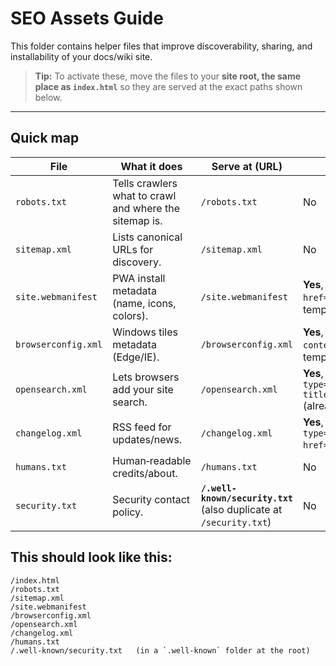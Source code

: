 # SEO Assets Guide

This folder contains helper files that improve discoverability, sharing, and installability of your docs/wiki site.

> **Tip:** To activate these, move the files to your **site root, the same place as `index.html`** so they are served at the exact paths shown below.  

---

## Quick map

| File | What it does | Serve at (URL) | Link from `<head>`? |
|---|---|---|---|
| `robots.txt` | Tells crawlers what to crawl and where the sitemap is. | `/robots.txt` | No |
| `sitemap.xml` | Lists canonical URLs for discovery. | `/sitemap.xml` | No |
| `site.webmanifest` | PWA install metadata (name, icons, colors). | `/site.webmanifest` | **Yes**, `<link rel="manifest" href="/site.webmanifest">` (already in template) |
| `browserconfig.xml` | Windows tiles metadata (Edge/IE). | `/browserconfig.xml` | **Yes**, `<meta name="msapplication-config" content="/browserconfig.xml">` (already in template)|
| `opensearch.xml` | Lets browsers add your site search. | `/opensearch.xml` | **Yes**, `<link rel="search" type="application/opensearchdescription+xml" title="Your Wiki" href="/opensearch.xml">` (already in template)|
| `changelog.xml` | RSS feed for updates/news. | `/changelog.xml` | **Yes**, `<link rel="alternate" type="application/rss+xml" title="Changelog" href="/changelog.xml">`(already in template) |
| `humans.txt` | Human‑readable credits/about. | `/humans.txt` | No |
| `security.txt` | Security contact policy. | **`/.well-known/security.txt`** (also duplicate at `/security.txt`) | No |



## This should look like this:

```
/index.html
/robots.txt
/sitemap.xml
/site.webmanifest
/browserconfig.xml
/opensearch.xml
/changelog.xml
/humans.txt
/.well-known/security.txt   (in a `.well-known` folder at the root)
```
